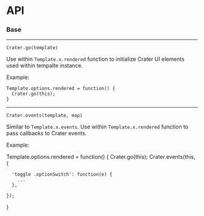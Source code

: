 



# API

### Base

------------------------------------------------------------

    Crater.go(template)


Use within `Template.x.rendered` function to initialize Crater UI elements
used within tempalte instance.


Example:
 
    Template.options.rendered = function() {
      Crater.go(this);
    }

------------------------------------------------------------


    Crater.events(template, map)

Similar to `Template.x.events`. Use within `Template.x.rendered` function
to pass callbacks to Crater events.


Example:

  Template.options.rendered = function() {
    Crater.go(this);
    Crater.events(this, {

      'toggle .optionSwitch': function(e) {
        ...
      },

    });

  }


